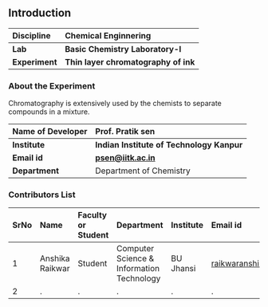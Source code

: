 ## Introduction


<b>Discipline | <b> Chemical Enginnering
:--|:--|
<b> Lab | <b> Basic Chemistry Laboratory-I
<b> Experiment|     <b> Thin layer chromatography of ink

### About the Experiment 

Chromatography is extensively used by the chemists to separate compounds in a mixture.

<b>Name of Developer | <b> Prof. Pratik sen 
:--|:--|
<b> Institute | <b>  Indian Institute of Technology Kanpur
<b> Email id|     <b>  psen@iitk.ac.in
<b> Department |  Department of Chemistry

### Contributors List

SrNo | Name | Faculty or Student | Department| Institute | Email id
:--|:--|:--|:--|:--|:--|
1 | Anshika Raikwar | Student | Computer Science & Information Technology | BU Jhansi | raikwaranshika25@gmail.com
2 | . | . | . | . | .
